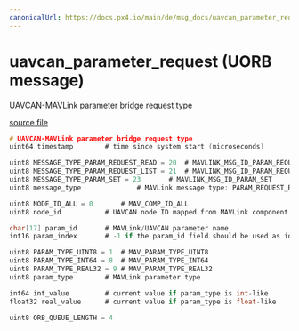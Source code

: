 ```yaml
---
canonicalUrl: https://docs.px4.io/main/de/msg_docs/uavcan_parameter_request
---
```


# uavcan_parameter_request (UORB message)

UAVCAN-MAVLink parameter bridge request type

[source file](https://github.com/PX4/PX4-Autopilot/blob/release/1.13/msg/uavcan_parameter_request.msg)

```c
# UAVCAN-MAVLink parameter bridge request type
uint64 timestamp        # time since system start (microseconds)

uint8 MESSAGE_TYPE_PARAM_REQUEST_READ = 20  # MAVLINK_MSG_ID_PARAM_REQUEST_READ
uint8 MESSAGE_TYPE_PARAM_REQUEST_LIST = 21  # MAVLINK_MSG_ID_PARAM_REQUEST_LIST
uint8 MESSAGE_TYPE_PARAM_SET = 23       # MAVLINK_MSG_ID_PARAM_SET
uint8 message_type              # MAVLink message type: PARAM_REQUEST_READ, PARAM_REQUEST_LIST, PARAM_SET

uint8 NODE_ID_ALL = 0       # MAV_COMP_ID_ALL
uint8 node_id           # UAVCAN node ID mapped from MAVLink component ID

char[17] param_id       # MAVLink/UAVCAN parameter name
int16 param_index       # -1 if the param_id field should be used as identifier

uint8 PARAM_TYPE_UINT8 = 1  # MAV_PARAM_TYPE_UINT8
uint8 PARAM_TYPE_INT64 = 8  # MAV_PARAM_TYPE_INT64
uint8 PARAM_TYPE_REAL32 = 9 # MAV_PARAM_TYPE_REAL32
uint8 param_type        # MAVLink parameter type

int64 int_value         # current value if param_type is int-like
float32 real_value      # current value if param_type is float-like

uint8 ORB_QUEUE_LENGTH = 4

```
